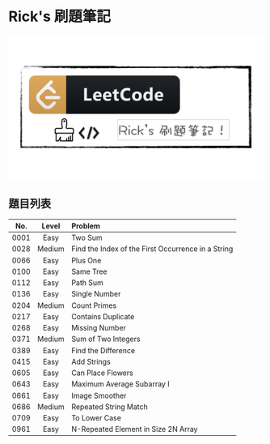 # Rick's 刷題筆記

![leetcode-cover.png](Leetcode-Notes/pic/cover/leetcode-cover.png)

## 題目列表

|No.|Level|Problem|
|:-:|:-:|:--|
|0001|Easy|Two Sum|
|0028|Medium|Find the Index of the First Occurrence in a String|
|0066|Easy|Plus One|
|0100|Easy|Same Tree|
|0112|Easy|Path Sum|
|0136|Easy|Single Number|
|0204|Medium|Count Primes|
|0217|Easy|Contains Duplicate|
|0268|Easy|Missing Number|
|0371|Medium|Sum of Two Integers|
|0389|Easy|Find the Difference|
|0415|Easy|Add Strings|
|0605|Easy|Can Place Flowers|
|0643|Easy|Maximum Average Subarray I|
|0661|Easy|Image Smoother|
|0686|Medium|Repeated String Match|
|0709|Easy|To Lower Case|
|0961|Easy|N-Repeated Element in Size 2N Array|

